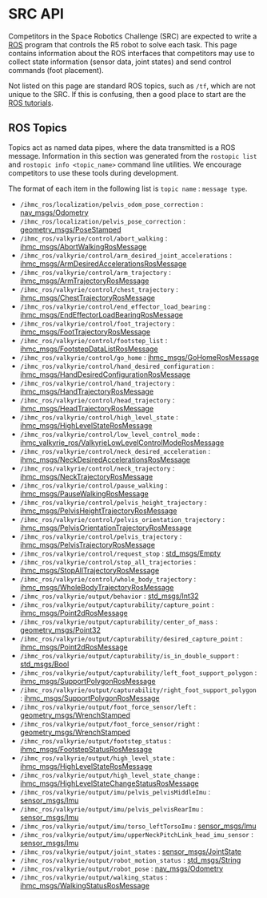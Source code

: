 # SRC API

Competitors in the Space Robotics Challenge (SRC) are expected to write a [ROS](ros.org) program that controls the R5 robot to solve each task. This page contains information about the ROS interfaces that competitors may use to collect state information (sensor data, joint states) and send control commands (foot placement).

Not listed on this page are standard ROS topics, such as `/tf`, which are not unique to the SRC. If this is confusing, then a good place to start are the [ROS tutorials](http://wiki.ros.org/ROS/Tutorials).

## ROS Topics

Topics act as named data pipes, where the data transmitted is a ROS message. Information in this section was generated from the `rostopic list` and `rostopic info <topic_name>` command line utilities. We encourage competitors to use these tools during development.

The format of each item in the following list is `topic name` : `message type`.

* `/ihmc_ros/localization/pelvis_odom_pose_correction` : [nav_msgs/Odometry](http://docs.ros.org/api/nav_msgs/html/msg/Odometry.html)
* `/ihmc_ros/localization/pelvis_pose_correction` : [geometry_msgs/PoseStamped](http://docs.ros.org/api/geometry_msgs/html/msg/PoseStamped.html)
* `/ihmc_ros/valkyrie/control/abort_walking` : [ihmc_msgs/AbortWalkingRosMessage](https://github.com/ihmcrobotics/ihmc_ros_core/blob/develop/ihmc_msgs/msg/AbortWalkingRosMessage.msg)
* `/ihmc_ros/valkyrie/control/arm_desired_joint_accelerations` : [ihmc_msgs/ArmDesiredAccelerationsRosMessage](https://github.com/ihmcrobotics/ihmc_ros_core/blob/develop/ihmc_msgs/msg/ArmDesiredAccelerationsRosMessage.msg)
* `/ihmc_ros/valkyrie/control/arm_trajectory` : [ihmc_msgs/ArmTrajectoryRosMessage](https://github.com/ihmcrobotics/ihmc_ros_core/blob/develop/ihmc_msgs/msg/ArmTrajectoryRosMessage.msg)
* `/ihmc_ros/valkyrie/control/chest_trajectory` : [ihmc_msgs/ChestTrajectoryRosMessage](https://github.com/ihmcrobotics/ihmc_ros_core/blob/develop/ihmc_msgs/msg/ChestTrajectoryRosMessage.msg)
* `/ihmc_ros/valkyrie/control/end_effector_load_bearing` : [ihmc_msgs/EndEffectorLoadBearingRosMessage](https://github.com/ihmcrobotics/ihmc_ros_core/blob/develop/ihmc_msgs/msg/EndEffectorLoadBearingRosMessage.msg)
* `/ihmc_ros/valkyrie/control/foot_trajectory` : [ihmc_msgs/FootTrajectoryRosMessage](https://github.com/ihmcrobotics/ihmc_ros_core/blob/develop/ihmc_msgs/msg/FootTrajectoryRosMessage.msg)
* `/ihmc_ros/valkyrie/control/footstep_list` : [ihmc_msgs/FootstepDataListRosMessage](https://github.com/ihmcrobotics/ihmc_ros_core/blob/develop/ihmc_msgs/msg/FootstepDataListRosMessage.msg)
* `/ihmc_ros/valkyrie/control/go_home` : [ihmc_msgs/GoHomeRosMessage](https://github.com/ihmcrobotics/ihmc_ros_core/blob/develop/ihmc_msgs/msg/GoHomeRosMessage.msg)
* `/ihmc_ros/valkyrie/control/hand_desired_configuration` : [ihmc_msgs/HandDesiredConfigurationRosMessage](https://github.com/ihmcrobotics/ihmc_ros_core/blob/develop/ihmc_msgs/msg/HandDesiredConfigurationRosMessage.msg)
* `/ihmc_ros/valkyrie/control/hand_trajectory` : [ihmc_msgs/HandTrajectoryRosMessage](https://github.com/ihmcrobotics/ihmc_ros_core/blob/develop/ihmc_msgs/msg/HandTrajectoryRosMessage.msg)
* `/ihmc_ros/valkyrie/control/head_trajectory` : [ihmc_msgs/HeadTrajectoryRosMessage](https://github.com/ihmcrobotics/ihmc_ros_core/blob/develop/ihmc_msgs/msg/HeadTrajectoryRosMessage.msg)
* `/ihmc_ros/valkyrie/control/high_level_state` : [ihmc_msgs/HighLevelStateRosMessage](https://github.com/ihmcrobotics/ihmc_ros_core/blob/develop/ihmc_msgs/msg/HighLevelStateRosMessage.msg)
* `/ihmc_ros/valkyrie/control/low_level_control_mode` : [ihmc_valkyrie_ros/ValkyrieLowLevelControlModeRosMessage](https://github.com/ihmcrobotics/ihmc_valkyrie_ros/blob/develop/msg/ValkyrieLowLevelControlModeRosMessage.msg)
* `/ihmc_ros/valkyrie/control/neck_desired_acceleration` : [ihmc_msgs/NeckDesiredAccelerationsRosMessage](https://github.com/ihmcrobotics/ihmc_ros_core/blob/develop/ihmc_msgs/msg/NeckDesiredAccelerationsRosMessage.msg)
* `/ihmc_ros/valkyrie/control/neck_trajectory` : [ihmc_msgs/NeckTrajectoryRosMessage](https://github.com/ihmcrobotics/ihmc_ros_core/blob/develop/ihmc_msgs/msg/NeckTrajectoryRosMessage.msg)
* `/ihmc_ros/valkyrie/control/pause_walking` : [ihmc_msgs/PauseWalkingRosMessage](https://github.com/ihmcrobotics/ihmc_ros_core/blob/develop/ihmc_msgs/msg/PauseWalkingRosMessage.msg)
* `/ihmc_ros/valkyrie/control/pelvis_height_trajectory` : [ihmc_msgs/PelvisHeightTrajectoryRosMessage](https://github.com/ihmcrobotics/ihmc_ros_core/blob/develop/ihmc_msgs/msg/PelvisHeightTrajectoryRosMessage.msg)
* `/ihmc_ros/valkyrie/control/pelvis_orientation_trajectory` : [ihmc_msgs/PelvisOrientationTrajectoryRosMessage](https://github.com/ihmcrobotics/ihmc_ros_core/blob/develop/ihmc_msgs/msg/PelvisOrientationTrajectoryRosMessage.msg)
* `/ihmc_ros/valkyrie/control/pelvis_trajectory` : [ihmc_msgs/PelvisTrajectoryRosMessage](https://github.com/ihmcrobotics/ihmc_ros_core/blob/develop/ihmc_msgs/msg/PelvisTrajectoryRosMessage.msg)
* `/ihmc_ros/valkyrie/control/request_stop` : [std_msgs/Empty](http://docs.ros.org/api/std_msgs/html/msg/Empty.html)
* `/ihmc_ros/valkyrie/control/stop_all_trajectories` : [ihmc_msgs/StopAllTrajectoryRosMessage](https://github.com/ihmcrobotics/ihmc_ros_core/blob/develop/ihmc_msgs/msg/StopAllTrajectoryRosMessage.msg)
* `/ihmc_ros/valkyrie/control/whole_body_trajectory` : [ihmc_msgs/WholeBodyTrajectoryRosMessage](https://github.com/ihmcrobotics/ihmc_ros_core/blob/develop/ihmc_msgs/msg/WholeBodyTrajectoryRosMessage.msg)
* `/ihmc_ros/valkyrie/output/behavior` : [std_msgs/Int32](http://docs.ros.org/api/std_msgs/html/msg/Int32.html)
* `/ihmc_ros/valkyrie/output/capturability/capture_point` : [ihmc_msgs/Point2dRosMessage](https://github.com/ihmcrobotics/ihmc_ros_core/blob/develop/ihmc_msgs/msg/Point2dRosMessage.msg)
* `/ihmc_ros/valkyrie/output/capturability/center_of_mass` : [geometry_msgs/Point32](http://docs.ros.org/api/geometry_msgs/html/msg/Point32.html)
* `/ihmc_ros/valkyrie/output/capturability/desired_capture_point` : [ihmc_msgs/Point2dRosMessage](https://github.com/ihmcrobotics/ihmc_ros_core/blob/develop/ihmc_msgs/msg/Point2dRosMessage.msg)
* `/ihmc_ros/valkyrie/output/capturability/is_in_double_support` : [std_msgs/Bool](http://docs.ros.org/api/std_msgs/html/msg/Bool.html)
* `/ihmc_ros/valkyrie/output/capturability/left_foot_support_polygon` : [ihmc_msgs/SupportPolygonRosMessage](https://github.com/ihmcrobotics/ihmc_ros_core/blob/develop/ihmc_msgs/msg/SupportPolygonRosMessage.msg)
* `/ihmc_ros/valkyrie/output/capturability/right_foot_support_polygon` : [ihmc_msgs/SupportPolygonRosMessage](https://github.com/ihmcrobotics/ihmc_ros_core/blob/develop/ihmc_msgs/msg/SupportPolygonRosMessage.msg)
* `/ihmc_ros/valkyrie/output/foot_force_sensor/left` : [geometry_msgs/WrenchStamped](http://docs.ros.org/api/geometry_msgs/html/msg/WrenchStamped.html)
* `/ihmc_ros/valkyrie/output/foot_force_sensor/right` : [geometry_msgs/WrenchStamped](http://docs.ros.org/api/geometry_msgs/html/msg/WrenchStamped.html)
* `/ihmc_ros/valkyrie/output/footstep_status` : [ihmc_msgs/FootstepStatusRosMessage](https://github.com/ihmcrobotics/ihmc_ros_core/blob/develop/ihmc_msgs/msg/FootstepStatusRosMessage.msg)
* `/ihmc_ros/valkyrie/output/high_level_state` : [ihmc_msgs/HighLevelStateRosMessage](https://github.com/ihmcrobotics/ihmc_ros_core/blob/develop/ihmc_msgs/msg/HighLevelStateRosMessage.msg)
* `/ihmc_ros/valkyrie/output/high_level_state_change` : [ihmc_msgs/HighLevelStateChangeStatusRosMessage](https://github.com/ihmcrobotics/ihmc_ros_core/blob/develop/ihmc_msgs/msg/HighLevelStateChangeStatusRosMessage.msg)
* `/ihmc_ros/valkyrie/output/imu/pelvis_pelvisMiddleImu` : [sensor_msgs/Imu](http://docs.ros.org/api/sensor_msgs/html/msg/Imu.html)
* `/ihmc_ros/valkyrie/output/imu/pelvis_pelvisRearImu` : [sensor_msgs/Imu](http://docs.ros.org/api/sensor_msgs/html/msg/Imu.html)
* `/ihmc_ros/valkyrie/output/imu/torso_leftTorsoImu` : [sensor_msgs/Imu](http://docs.ros.org/api/sensor_msgs/html/msg/Imu.html)
* `/ihmc_ros/valkyrie/output/imu/upperNeckPitchLink_head_imu_sensor` : [sensor_msgs/Imu](http://docs.ros.org/api/sensor_msgs/html/msg/Imu.html)
* `/ihmc_ros/valkyrie/output/joint_states` : [sensor_msgs/JointState](sensor_msgs/Imu)
* `/ihmc_ros/valkyrie/output/robot_motion_status` : [std_msgs/String](http://docs.ros.org/api/std_msgs/html/msg/String.html)
* `/ihmc_ros/valkyrie/output/robot_pose` : [nav_msgs/Odometry](http://docs.ros.org/api/nav_msgs/html/msg/Odometry.html)
* `/ihmc_ros/valkyrie/output/walking_status` : [ihmc_msgs/WalkingStatusRosMessage](https://github.com/ihmcrobotics/ihmc_ros_core/blob/develop/ihmc_msgs/msg/WalkingStatusRosMessage.msg)